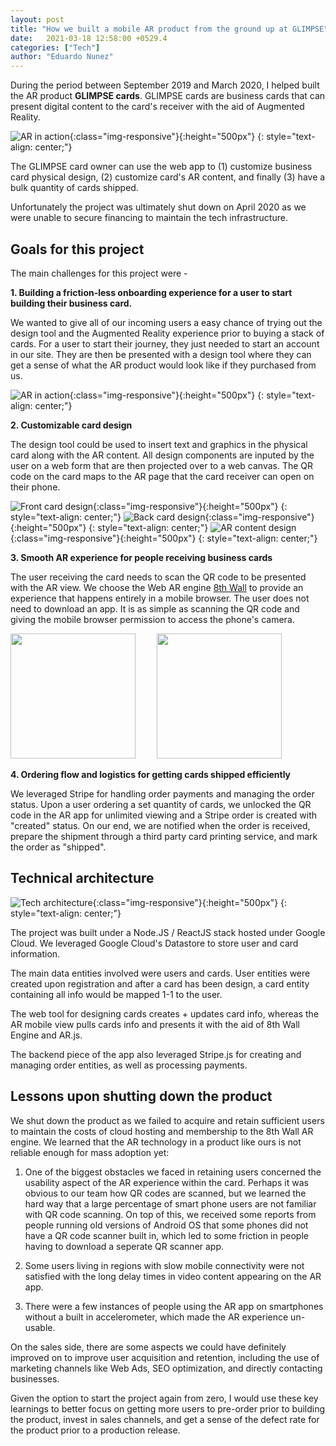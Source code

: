 ```yaml
---
layout: post
title: "How we built a mobile AR product from the ground up at GLIMPSE"
date:   2021-03-18 12:58:00 +0529.4
categories: ["Tech"]
author: "Eduardo Nunez"
---
```


During the period between September 2019 and March 2020, I helped built the AR product **GLIMPSE cards**. GLIMPSE cards are business cards that can present digital content to the card's receiver with the aid of Augmented Reality.

![AR in action](/posts-photos/GLIMPSE/detect_demo_trim.gif){:class="img-responsive"}{:height="500px"} 
{: style="text-align: center;"}

The GLIMPSE card owner can use the web app to (1) customize business card physical design, (2) customize card's AR content, and finally (3) have a bulk quantity of cards shipped.

Unfortunately the project was ultimately shut down on April 2020 as we were unable to secure financing to maintain the tech infrastructure.


## Goals for this project

The main challenges for this project were - 

**1. Building a friction-less onboarding experience for a user to start building their business card.**

We wanted to give all of our incoming users a easy chance of trying out the design tool and the Augmented Reality experience prior to buying a stack of cards. For a user to start their journey, they just needed to start an account in our site. They are then be presented with a design tool where they can get a sense of what the AR product would look like if they purchased from us.


![AR in action](/posts-photos/GLIMPSE/login.png){:class="img-responsive"}{:height="500px"} 
{: style="text-align: center;"}

**2. Customizable card design**

The design tool could be used to insert text and graphics in the physical card along with the AR content. All design components are inputed by the user on a web form that are then projected over to a web canvas. The QR code on the card maps to the AR page that the card receiver can open on their phone.

![Front card design](/posts-photos/GLIMPSE/design1.png){:class="img-responsive"}{:height="500px"} 
{: style="text-align: center;"}
![Back card design](/posts-photos/GLIMPSE/design2.png){:class="img-responsive"}{:height="500px"} 
{: style="text-align: center;"}
![AR content design](/posts-photos/GLIMPSE/design3.png){:class="img-responsive"}{:height="500px"} 
{: style="text-align: center;"}


**3. Smooth AR experience for people receiving business cards**

The user receiving the card needs to scan the QR code to be presented with the AR view. We choose the Web AR engine <a href="https://www.8thwall.com/">8th Wall</a> to provide an experience that happens entirely in a mobile browser. The user does not need to download an app. It is as simple as scanning the QR code and giving the mobile browser permission to access the phone's camera.


<p float="left">
  <img src="/posts-photos/GLIMPSE/ar1.png" width="200" />
  <span style="margin-left:30px"/>
  <img src="/posts-photos/GLIMPSE/rooftop_demo.png" width="200" /> 
</p>


**4. Ordering flow and logistics for getting cards shipped efficiently**

We leveraged Stripe for handling order payments and managing the order status. Upon a user ordering a set quantity of cards, we unlocked the QR code in the AR app for unlimited viewing and a Stripe order is created with "created" status. On our end, we are notified when the order is received, prepare the shipment through a third party card printing service, and mark the order as "shipped".

## Technical architecture

![Tech architecture](/posts-photos/GLIMPSE/tech_arch.png){:class="img-responsive"}{:height="500px"} 
{: style="text-align: center;"}



The project was built under a Node.JS / ReactJS stack hosted under Google Cloud. We leveraged Google Cloud's Datastore to store user and card information.

The main data entities involved were users and cards. User entities were created upon registration and after a card has been design, a card entity containing all info would be mapped 1-1 to the user.

The web tool for designing cards creates + updates card info, whereas the AR mobile view pulls cards info and presents it with the aid of 8th Wall Engine and AR.js.

The backend piece of the app also leveraged Stripe.js for creating and managing order entities, as well as processing payments.

## Lessons upon shutting down the product

We shut down the product as we failed to acquire and retain sufficient users to maintain the costs of cloud hosting and membership to the 8th Wall AR engine. We learned that the AR technology in a product like ours is not reliable enough for mass adoption yet:

1. One of the biggest obstacles we faced in retaining users concerned the usability aspect of the AR experience within the card. Perhaps it was obvious to our team how QR codes are scanned, but we learned the hard way that a large percentage of smart phone users are not familiar with QR code scanning. On top of this, we received some reports from people running old versions of Android OS that some phones did not have a QR code scanner built in, which led to some friction in people having to download a seperate QR scanner app.

2. Some users living in regions with slow mobile connectivity were not satisfied with the long delay times in video content appearing on the AR app.

3. There were a few instances of people using the AR app on smartphones without a built in accelerometer, which made the AR experience un-usable.

On the sales side, there are some aspects we could have definitely improved on to improve user acquisition and retention, including the use of marketing channels like Web Ads, SEO optimization, and directly contacting businesses.

Given the option to start the project again from zero, I would use these key learnings to better focus on getting more users to pre-order prior to building the product, invest in sales channels, and get a sense of the defect rate for the product prior to a production release.